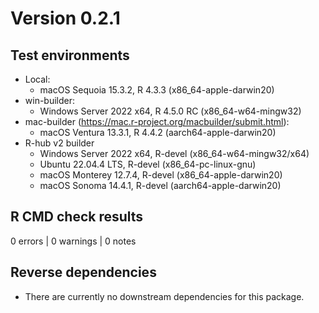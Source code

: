 # Version 0.2.1

## Test environments

* Local:
  - macOS Sequoia 15.3.2, R 4.3.3 (x86_64-apple-darwin20)
* win-builder:
  - Windows Server 2022 x64, R 4.5.0 RC (x86_64-w64-mingw32)
* mac-builder (https://mac.r-project.org/macbuilder/submit.html):
  - macOS Ventura 13.3.1, R 4.4.2 (aarch64-apple-darwin20)
* R-hub v2 builder
  - Windows Server 2022 x64, R-devel (x86_64-w64-mingw32/x64)
  - Ubuntu 22.04.4 LTS, R-devel (x86_64-pc-linux-gnu)
  - macOS Monterey 12.7.4, R-devel (x86_64-apple-darwin20)
  - macOS Sonoma 14.4.1, R-devel (aarch64-apple-darwin20)

## R CMD check results

0 errors | 0 warnings | 0 notes

## Reverse dependencies

* There are currently no downstream dependencies for this package.
